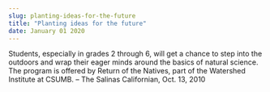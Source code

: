 ```yaml
---
slug: planting-ideas-for-the-future
title: "Planting ideas for the future"
date: January 01 2020
---
```


<p>Students, especially in grades 2 through 6, will get a chance to step into the outdoors and wrap their eager minds around the basics of natural science. The program is offered by Return of the Natives, part of the Watershed Institute at CSUMB. – The Salinas Californian, Oct. 13, 2010
</p>
